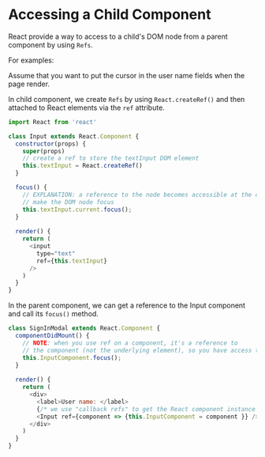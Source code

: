 # Accessing a Child Component

React provide a way to access to a child's DOM node from a parent component by using `Refs`.

For examples:

Assume that you want to put the cursor in the user name fields when the page render.

In child component, we create `Refs` by using `React.createRef()` and then attached to React elements via the `ref` attribute. 

```js
import React from 'react'

class Input extends React.Component {
  constructor(props) {
    super(props)
    // create a ref to store the textInput DOM element
    this.textInput = React.createRef()
  }

  focus() {
    // EXPLANATION: a reference to the node becomes accessible at the current attribute of the ref.
    // make the DOM node focus
    this.textInput.current.focus();
  }
  
  render() {
    return (
      <input
        type="text"
        ref={this.textInput}
      />
    )
  }
}
```

In the parent component, we can get a reference to the Input component and call its `focus()` method.

```js
class SignInModal extends React.Component {
  componentDidMount() {
    // NOTE: when you use ref on a component, it's a reference to 
    // the component (not the underlying element), so you have access to its methods.
    this.InputComponent.focus();
  }
  
  render() {
    return (
      <div>
        <label>User name: </label>
        {/* we use "callback refs" to get the React component instance */}
        <Input ref={component => {this.InputComponent = component }} />
      </div>
    )
  }
}
```
